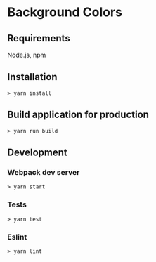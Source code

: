 # Background Colors

## Requirements

Node.js, npm

## Installation

```
> yarn install
```

## Build application for production

```
> yarn run build
```

## Development

### Webpack dev server

```
> yarn start
```

### Tests

```
> yarn test
```

### Eslint

```
> yarn lint
```
